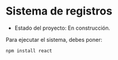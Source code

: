 <h1>Sistema de registros</h1>

 - Estado del proyecto: En construcción.

Para ejecutar el sistema, debes poner:

```npm install react```
